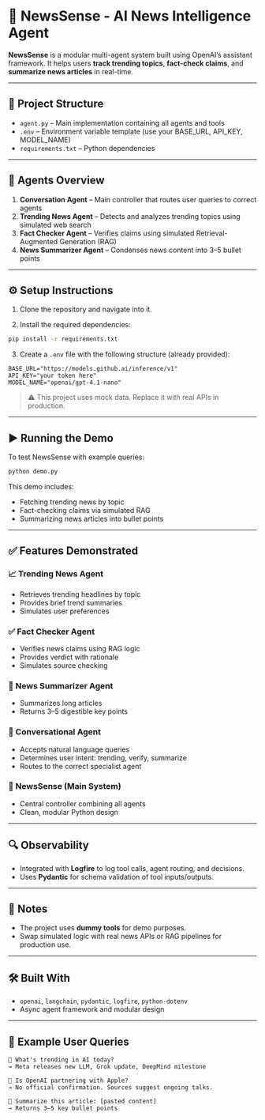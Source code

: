 # 🧠 NewsSense - AI News Intelligence Agent

**NewsSense** is a modular multi-agent system built using OpenAI’s assistant framework. It helps users **track trending topics**, **fact-check claims**, and **summarize news articles** in real-time.

---

## 📁 Project Structure

- `agent.py` – Main implementation containing all agents and tools
- `.env` – Environment variable template (use your BASE_URL, API_KEY, MODEL_NAME)
- `requirements.txt` – Python dependencies

---

## 🤖 Agents Overview

1. **Conversation Agent** – Main controller that routes user queries to correct agents
2. **Trending News Agent** – Detects and analyzes trending topics using simulated web search
3. **Fact Checker Agent** – Verifies claims using simulated Retrieval-Augmented Generation (RAG)
4. **News Summarizer Agent** – Condenses news content into 3–5 bullet points

---

## ⚙️ Setup Instructions

1. Clone the repository and navigate into it.

2. Install the required dependencies:
```bash
pip install -r requirements.txt
```

3. Create a `.env` file with the following structure (already provided):
```env
BASE_URL="https://models.github.ai/inference/v1"
API_KEY="your token here"
MODEL_NAME="openai/gpt-4.1-nano"
```

> ⚠️ This project uses mock data. Replace it with real APIs in production.

---

## ▶️ Running the Demo

To test NewsSense with example queries:

```bash
python demo.py
```

This demo includes:

- Fetching trending news by topic
- Fact-checking claims via simulated RAG
- Summarizing news articles into bullet points

---

## ✅ Features Demonstrated

### 📈 Trending News Agent

- Retrieves trending headlines by topic
- Provides brief trend summaries
- Simulates user preferences

### ✅ Fact Checker Agent

- Verifies news claims using RAG logic
- Provides verdict with rationale
- Simulates source checking

### 📝 News Summarizer Agent

- Summarizes long articles
- Returns 3–5 digestible key points

### 💬 Conversational Agent

- Accepts natural language queries
- Determines user intent: trending, verify, summarize
- Routes to the correct specialist agent

### 🧠 NewsSense (Main System)

- Central controller combining all agents
- Clean, modular Python design

---

## 🔍 Observability

- Integrated with **Logfire** to log tool calls, agent routing, and decisions.
- Uses **Pydantic** for schema validation of tool inputs/outputs.

---

## 📌 Notes

- The project uses **dummy tools** for demo purposes.
- Swap simulated logic with real news APIs or RAG pipelines for production use.

---

## 🛠️ Built With

- `openai`, `langchain`, `pydantic`, `logfire`, `python-dotenv`
- Async agent framework and modular design

---

## 🧪 Example User Queries

```text
👤 What's trending in AI today?
→ Meta releases new LLM, Grok update, DeepMind milestone

👤 Is OpenAI partnering with Apple?
→ No official confirmation. Sources suggest ongoing talks.

👤 Summarize this article: [pasted content]
→ Returns 3–5 key bullet points
```
